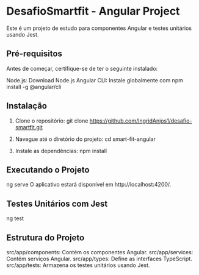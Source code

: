 # DesafioSmartfit - Angular Project

Este é um projeto de estudo para componentes Angular e testes unitários usando Jest.

## Pré-requisitos

Antes de começar, certifique-se de ter o seguinte instalado:

Node.js: Download Node.js
Angular CLI: Instale globalmente com npm install -g @angular/cli

## Instalação

1. Clone o repositório:
  git clone https://github.com/IngridAnjos1/desafio-smartfit.git

2. Navegue até o diretório do projeto:
  cd smart-fit-angular

3. Instale as dependências:
   npm install
   

## Executando o Projeto

ng serve
O aplicativo estará disponível em http://localhost:4200/.

## Testes Unitários com Jest
  ng test


## Estrutura do Projeto

src/app/components: Contém os componentes Angular.
src/app/services: Contém serviços Angular.
src/app/types: Define as interfaces TypeScript.
src/app/tests: Armazena os testes unitários usando Jest.
